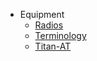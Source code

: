 - Equipment
  * [Radios](guides/players/radios.md)
  * [Terminology](guides/players/terminology.md)
  * [Titan-AT](guides/players/titan-at.md)
